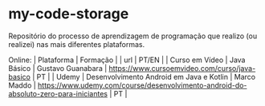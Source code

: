# my-code-storage


Repositório do processo de aprendizagem de programação que realizo (ou realizei) nas mais diferentes plataformas.



Online:
|  Plataforma     |   Formação                               |                     |  url                                                                                   | PT/EN |
| Curso em Vídeo  | Java Básico                              |  Gustavo Guanabara  | https://www.cursoemvideo.com/curso/java-basico                                         |  PT  |
| Udemy           | Desenvolvimento Android em Java e Kotlin |  Marco Maddo        | https://www.udemy.com/course/desenvolvimento-android-do-absoluto-zero-para-iniciantes  |  PT  |